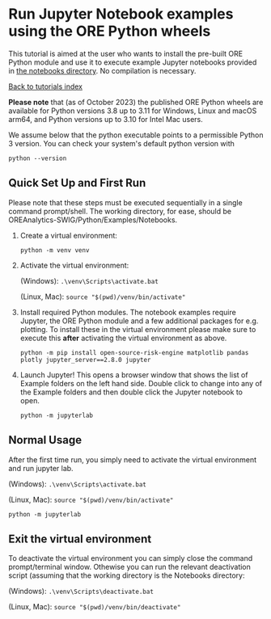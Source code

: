 # Run Jupyter Notebook examples using the ORE Python wheels

This tutorial is aimed at the user who wants to install the pre-built ORE
Python module and use it to execute example Jupyter notebooks provided in
[the notebooks directory](https://github.com/OpenSourceRisk/ORE-SWIG/tree/master/OREAnalytics-SWIG/Python/Examples/Notebooks). No compilation is necessary.

[Back to tutorials index](../tutorials_index.md)

**Please note** that (as of October 2023) the published ORE Python wheels are
available for Python versions 3.8 up to 3.11 for Windows, Linux and macOS arm64,
and Python versions up to 3.10 for Intel Mac users.  

We assume below that the python executable points to a permissible Python 3 version. You can check your system's default python version with

    python --version

## Quick Set Up and First Run

Please note that these steps must be executed sequentially in a single command prompt/shell. The working directory, for ease, should be OREAnalytics-SWIG/Python/Examples/Notebooks.

1. Create a virtual environment:

    ``` python -m venv venv ```

2. Activate the virtual environment: 

    (Windows): ```.\venv\Scripts\activate.bat ```
    
    (Linux, Mac): ```source "$(pwd)/venv/bin/activate" ```

3. Install required Python modules. The notebook examples require Jupyter, the ORE Python module and a few additional packages for e.g. plotting. To install these in the virtual environment please make sure to execute this **after** activating the virtual environment as above.

    ``` python -m pip install open-source-risk-engine matplotlib pandas plotly jupyter_server==2.8.0 jupyter ```

4. Launch Jupyter! This opens a browser window that shows the list of Example folders on the left hand side. Double click to change into any of the Example folders and then double click the Jupyter notebook to open.

    ``` python -m jupyterlab ```

## Normal Usage

After the first time run, you simply need to activate the virtual environment and run jupyter lab.

(Windows): ```.\venv\Scripts\activate.bat ```
    
(Linux, Mac): ```source "$(pwd)/venv/bin/activate" ```
    
    python -m jupyterlab

## Exit the virtual environment

To deactivate the virtual environment you can simply close the command prompt/terminal window. Othewise you can run the relevant deactivation script (assuming that the working directory is the Notebooks directory:

(Windows): ```.\venv\Scripts\deactivate.bat ```
    
(Linux, Mac): ```source "$(pwd)/venv/bin/deactivate" ```

